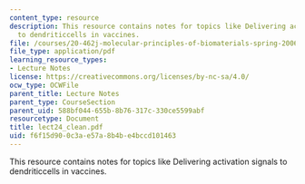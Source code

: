 ```yaml
---
content_type: resource
description: This resource contains notes for topics like Delivering activation signals
  to dendriticcells in vaccines.
file: /courses/20-462j-molecular-principles-of-biomaterials-spring-2006/f6f15d900c3ae57a8b4be4bccd101463_lect24_clean.pdf
file_type: application/pdf
learning_resource_types:
- Lecture Notes
license: https://creativecommons.org/licenses/by-nc-sa/4.0/
ocw_type: OCWFile
parent_title: Lecture Notes
parent_type: CourseSection
parent_uid: 588bf044-655b-8b76-317c-330ce5599abf
resourcetype: Document
title: lect24_clean.pdf
uid: f6f15d90-0c3a-e57a-8b4b-e4bccd101463
---
```

This resource contains notes for topics like Delivering activation signals to dendriticcells in vaccines.